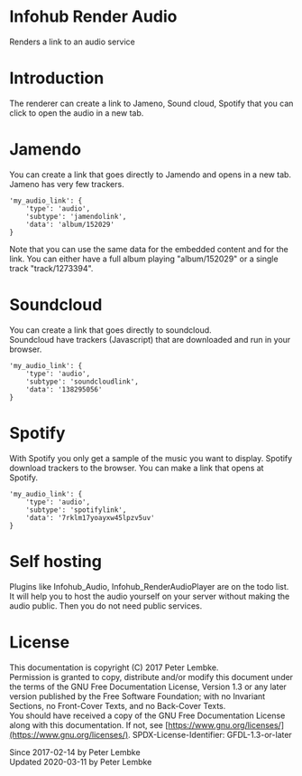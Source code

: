 # Infohub Render Audio

Renders a link to an audio service

# Introduction

The renderer can create a link to Jameno, Sound cloud, Spotify that you can click to open the audio in a new tab.

# Jamendo

You can create a link that goes directly to Jamendo and opens in a new tab. Jameno has very few trackers.

```
'my_audio_link': {
    'type': 'audio',
    'subtype': 'jamendolink',
    'data': 'album/152029'
}
```

Note that you can use the same data for the embedded content and for the link. You can either have a full album
playing "album/152029" or a single track "track/1273394".

# Soundcloud

You can create a link that goes directly to soundcloud.  
Soundcloud have trackers (Javascript) that are downloaded and run in your browser.

```
'my_audio_link': {
    'type': 'audio',
    'subtype': 'soundcloudlink',
    'data': '138295056'
}
```

# Spotify

With Spotify you only get a sample of the music you want to display. Spotify download trackers to the browser. You can
make a link that opens at Spotify.

```
'my_audio_link': {
    'type': 'audio',
    'subtype': 'spotifylink',
    'data': '7rklm17yoayxw45lpzv5uv'
}
```

# Self hosting

Plugins like Infohub_Audio, Infohub_RenderAudioPlayer are on the todo list. It will help you to host the audio yourself
on your server without making the audio public. Then you do not need public services.

# License

This documentation is copyright (C) 2017 Peter Lembke.  
Permission is granted to copy, distribute and/or modify this document under the terms of the GNU Free Documentation
License, Version 1.3 or any later version published by the Free Software Foundation; with no Invariant Sections, no
Front-Cover Texts, and no Back-Cover Texts.  
You should have received a copy of the GNU Free Documentation License along with this documentation. If not,
see [https://www.gnu.org/licenses/](https://www.gnu.org/licenses/). SPDX-License-Identifier: GFDL-1.3-or-later

Since 2017-02-14 by Peter Lembke  
Updated 2020-03-11 by Peter Lembke  
